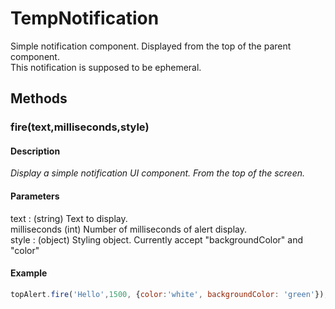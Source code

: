 # TempNotification

Simple notification component. Displayed from the top of the parent component.<br />
This notification is supposed to be ephemeral. 

## Methods

### fire(text,milliseconds,style)

#### Description
*Display a simple notification UI component. From the top of the screen.*

#### Parameters
text : (string) Text to display.<br />
milliseconds (int) Number of milliseconds of alert display.<br />
style : (object) Styling object. Currently accept "backgroundColor" and "color"<br />

#### Example
```javascript
topAlert.fire('Hello',1500, {color:'white', backgroundColor: 'green'});
```



